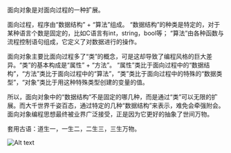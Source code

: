 ### 

面向对象是对面向过程的一种扩展。

面向过程，程序由“数据结构” + “算法”组成。
“数据结构”的种类是特定的，对于某种语言个数是固定的，比如C语言有int，string，bool等；
“算法”由各种函数与流程控制语句组成，它定义了对数据进行的操作。

面向对象主要比面向过程多了“类”的概念，可是这却导致了编程风格的巨大差异。“类”的基本构成是“属性” + “方法”。
“属性”类比于面向过程中的“数据结构”，“方法”类比于面向过程中的“算法”，“类”类比于面向过程中的特殊的“数据类型”，“对象”类比于用这种特殊类型创建的变量的值。

所以，面向对象中的“数据结构”不是固定的哪几种，而是通过“类”可以无限的扩展。而大千世界千姿百态，通过特定的几种“数据结构”来表示，难免会牵强附会。面向对象编程思想最终被业界广泛接受，正是因为它更好的抽象了世间万物。


套用古语：道生一，一生二，二生三，三生万物。

![Alt text](/images/2018/oop001.png "oop")